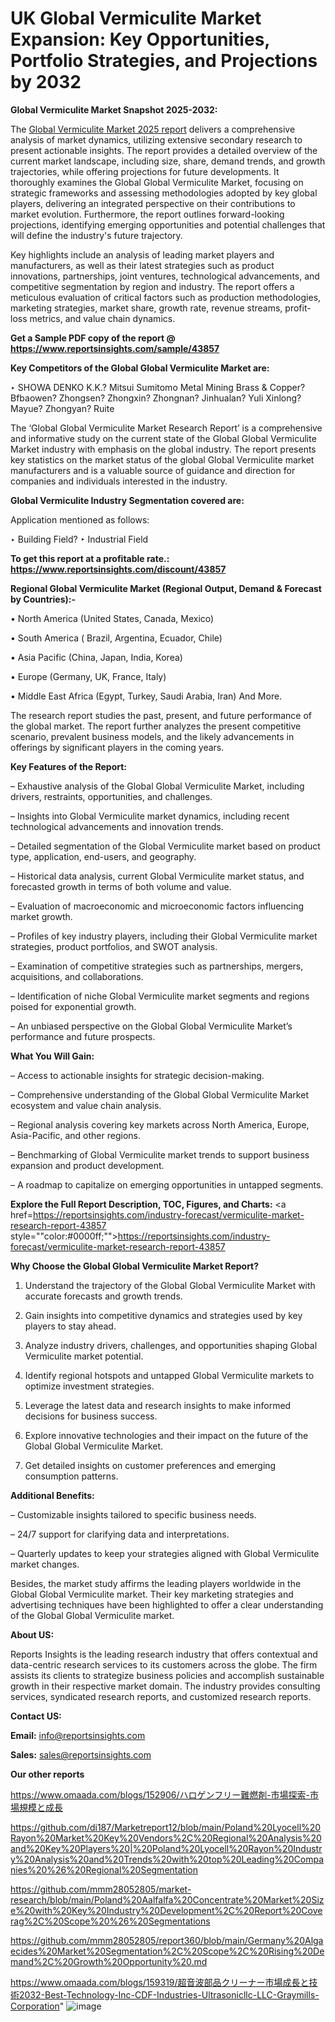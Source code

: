 # UK Global Vermiculite Market Expansion: Key Opportunities, Portfolio Strategies, and Projections by 2032

<strong>Global Vermiculite Market Snapshot 2025-2032:</strong>

The <a href=https://www.reportsinsights.com/sample/43857>Global Vermiculite Market 2025 report</a> delivers a comprehensive analysis of market dynamics, utilizing extensive secondary research to present actionable insights. The report provides a detailed overview of the current market landscape, including size, share, demand trends, and growth trajectories, while offering projections for future developments. It thoroughly examines the Global Global Vermiculite Market, focusing on strategic frameworks and assessing methodologies adopted by key global players, delivering an integrated perspective on their contributions to market evolution. Furthermore, the report outlines forward-looking projections, identifying emerging opportunities and potential challenges that will define the industry's future trajectory.

Key highlights include an analysis of leading market players and manufacturers, as well as their latest strategies such as product innovations, partnerships, joint ventures, technological advancements, and competitive segmentation by region and industry. The report offers a meticulous evaluation of critical factors such as production methodologies, marketing strategies, market share, growth rate, revenue streams, profit-loss metrics, and value chain dynamics.

<strong>Get a Sample PDF copy of the report @ <a href=https://www.reportsinsights.com/sample/43857 style=color:#0000ff;>https://www.reportsinsights.com/sample/43857</a></strong>

<strong>Key Competitors of the Global Global Vermiculite Market are:</strong>

‣ SHOWA DENKO K.K.?  Mitsui Sumitomo Metal Mining Brass & Copper?  Bfbaowen?  Zhongsen?  Zhongxin?  Zhongnan?  Jinhualan?  Yuli Xinlong?  Mayue?  Zhongyan?  Ruite

The ‘Global Global Vermiculite Market Research Report’ is a comprehensive and informative study on the current state of the Global Global Vermiculite Market industry with emphasis on the global industry. The report presents key statistics on the market status of the global Global Vermiculite market manufacturers and is a valuable source of guidance and direction for companies and individuals interested in the industry.

<strong>Global Vermiculite Industry Segmentation covered are:</strong>

Application mentioned as follows:

‣ Building Field?
‣ Industrial Field

<strong>To get this report at a profitable rate.: <a href=https://www.reportsinsights.com/discount/43857 style=color:#0000ff;>https://www.reportsinsights.com/discount/43857</a></strong>

<strong>Regional Global Vermiculite Market (Regional Output, Demand &amp; Forecast by Countries):-</strong>

• North America (United States, Canada, Mexico)

• South America ( Brazil, Argentina, Ecuador, Chile)

• Asia Pacific (China, Japan, India, Korea)

• Europe (Germany, UK, France, Italy)

• Middle East Africa (Egypt, Turkey, Saudi Arabia, Iran) And More.

The research report studies the past, present, and future performance of the global market. The report further analyzes the present competitive scenario, prevalent business models, and the likely advancements in offerings by significant players in the coming years.

<strong>Key Features of the Report:</strong>

– Exhaustive analysis of the Global Global Vermiculite Market, including drivers, restraints, opportunities, and challenges.

– Insights into Global Vermiculite market dynamics, including recent technological advancements and innovation trends.

– Detailed segmentation of the Global Vermiculite market based on product type, application, end-users, and geography.

– Historical data analysis, current Global Vermiculite market status, and forecasted growth in terms of both volume and value.

– Evaluation of macroeconomic and microeconomic factors influencing market growth.

– Profiles of key industry players, including their Global Vermiculite market strategies, product portfolios, and SWOT analysis.

– Examination of competitive strategies such as partnerships, mergers, acquisitions, and collaborations.

– Identification of niche Global Vermiculite market segments and regions poised for exponential growth.

– An unbiased perspective on the Global Global Vermiculite Market’s performance and future prospects.

<strong>What You Will Gain:</strong>

– Access to actionable insights for strategic decision-making.

– Comprehensive understanding of the Global Global Vermiculite Market ecosystem and value chain analysis.

– Regional analysis covering key markets across North America, Europe, Asia-Pacific, and other regions.

– Benchmarking of Global Vermiculite market trends to support business expansion and product development.

– A roadmap to capitalize on emerging opportunities in untapped segments.

<strong>Explore the Full Report Description, TOC, Figures, and Charts:</strong>
<a href=https://reportsinsights.com/industry-forecast/vermiculite-market-research-report-43857 style=""color:#0000ff;"">https://reportsinsights.com/industry-forecast/vermiculite-market-research-report-43857</a>

<strong>Why Choose the Global Global Vermiculite Market Report?</strong>

1. Understand the trajectory of the Global Global Vermiculite Market with accurate forecasts and growth trends.

2. Gain insights into competitive dynamics and strategies used by key players to stay ahead.

3. Analyze industry drivers, challenges, and opportunities shaping Global Vermiculite market potential.

4. Identify regional hotspots and untapped Global Vermiculite markets to optimize investment strategies.

5. Leverage the latest data and research insights to make informed decisions for business success.

6. Explore innovative technologies and their impact on the future of the Global Global Vermiculite Market.

7. Get detailed insights on customer preferences and emerging consumption patterns.

<strong>Additional Benefits:</strong>

– Customizable insights tailored to specific business needs.

– 24/7 support for clarifying data and interpretations.

– Quarterly updates to keep your strategies aligned with Global Vermiculite market changes.

Besides, the market study affirms the leading players worldwide in the Global Global Vermiculite market. Their key marketing strategies and advertising techniques have been highlighted to offer a clear understanding of the Global Global Vermiculite market.

<strong><strong>About US</strong>:</strong>

Reports Insights is the leading research industry that offers contextual and data-centric research services to its customers across the globe. The firm assists its clients to strategize business policies and accomplish sustainable growth in their respective market domain. The industry provides consulting services, syndicated research reports, and customized research reports.

<strong>Contact US:</strong>

<p class=><b>Email:</b> <a href=mailto:info@reportsinsights.com>info@reportsinsights.com</a></p>
<p class=><b>Sales:</b> <a href=mailto:sales@reportsinsights.com>sales@reportsinsights.com</a></p>

<strong>Our other reports</strong>

<a href=https://www.omaada.com/blogs/152906/ハロゲンフリー難燃剤-市場探索-市場規模と成長>https://www.omaada.com/blogs/152906/ハロゲンフリー難燃剤-市場探索-市場規模と成長</a>

<a href=https://github.com/di187/Marketreport12/blob/main/Poland%20Lyocell%20Rayon%20Market%20Key%20Vendors%2C%20Regional%20Analysis%20and%20Key%20Players%20|%20Poland%20Lyocell%20Rayon%20Industry%20Analysis%20and%20Trends%20with%20top%20Leading%20Companies%20%26%20Regional%20Segmentation>https://github.com/di187/Marketreport12/blob/main/Poland%20Lyocell%20Rayon%20Market%20Key%20Vendors%2C%20Regional%20Analysis%20and%20Key%20Players%20|%20Poland%20Lyocell%20Rayon%20Industry%20Analysis%20and%20Trends%20with%20top%20Leading%20Companies%20%26%20Regional%20Segmentation</a>

<a href=https://github.com/mmm28052805/market-research/blob/main/Poland%20Aalfalfa%20Concentrate%20Market%20Size%20with%20Key%20Industry%20Development%2C%20Report%20Coverag%2C%20Scope%20%26%20Segmentations>https://github.com/mmm28052805/market-research/blob/main/Poland%20Aalfalfa%20Concentrate%20Market%20Size%20with%20Key%20Industry%20Development%2C%20Report%20Coverag%2C%20Scope%20%26%20Segmentations</a>

<a href=https://github.com/mmm28052805/report360/blob/main/Germany%20Algaecides%20Market%20Segmentation%2C%20Scope%2C%20Rising%20Demand%2C%20Growth%20Opportunity%20.md>https://github.com/mmm28052805/report360/blob/main/Germany%20Algaecides%20Market%20Segmentation%2C%20Scope%2C%20Rising%20Demand%2C%20Growth%20Opportunity%20.md</a>

<a href=https://www.omaada.com/blogs/159319/超音波部品クリーナー市場成長と技術2032-Best-Technology-Inc-CDF-Industries-Ultrasonicllc-LLC-Graymills-Corporation>https://www.omaada.com/blogs/159319/超音波部品クリーナー市場成長と技術2032-Best-Technology-Inc-CDF-Industries-Ultrasonicllc-LLC-Graymills-Corporation</a>"
![image](https://github.com/user-attachments/assets/41848b80-cc7b-4a85-9fab-837857dd8071)
